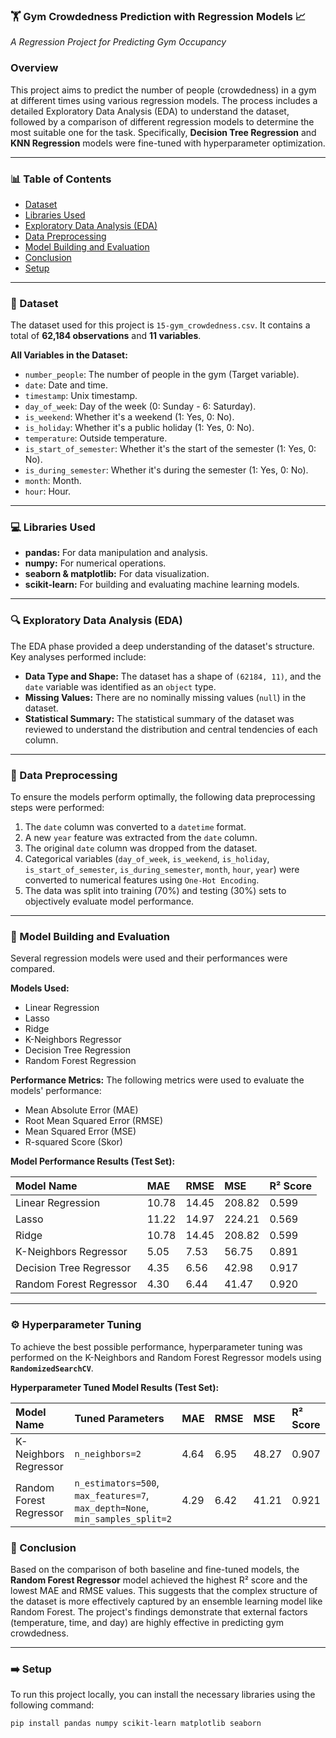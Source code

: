 ### 🏋️ Gym Crowdedness Prediction with Regression Models 📈
*A Regression Project for Predicting Gym Occupancy*

### Overview
This project aims to predict the number of people (crowdedness) in a gym at different times using various regression models. The process includes a detailed Exploratory Data Analysis (EDA) to understand the dataset, followed by a comparison of different regression models to determine the most suitable one for the task. Specifically, **Decision Tree Regression** and **KNN Regression** models were fine-tuned with hyperparameter optimization.

---

### 📊 Table of Contents
* [Dataset](#dataset)
* [Libraries Used](#libraries-used)
* [Exploratory Data Analysis (EDA)](#exploratory-data-analysis-eda)
* [Data Preprocessing](#data-preprocessing)
* [Model Building and Evaluation](#model-building-and-evaluation)
* [Conclusion](#conclusion)
* [Setup](#setup)

---

### 📁 Dataset
The dataset used for this project is `15-gym_crowdedness.csv`. It contains a total of **62,184 observations** and **11 variables**.

**All Variables in the Dataset:**
* `number_people`: The number of people in the gym (Target variable).
* `date`: Date and time.
* `timestamp`: Unix timestamp.
* `day_of_week`: Day of the week (0: Sunday - 6: Saturday).
* `is_weekend`: Whether it's a weekend (1: Yes, 0: No).
* `is_holiday`: Whether it's a public holiday (1: Yes, 0: No).
* `temperature`: Outside temperature.
* `is_start_of_semester`: Whether it's the start of the semester (1: Yes, 0: No).
* `is_during_semester`: Whether it's during the semester (1: Yes, 0: No).
* `month`: Month.
* `hour`: Hour.

---

### 💻 Libraries Used
* **pandas:** For data manipulation and analysis.
* **numpy:** For numerical operations.
* **seaborn & matplotlib:** For data visualization.
* **scikit-learn:** For building and evaluating machine learning models.

---

### 🔍 Exploratory Data Analysis (EDA)
The EDA phase provided a deep understanding of the dataset's structure. Key analyses performed include:
* **Data Type and Shape:** The dataset has a shape of `(62184, 11)`, and the `date` variable was identified as an `object` type.
* **Missing Values:** There are no nominally missing values (`null`) in the dataset.
* **Statistical Summary:** The statistical summary of the dataset was reviewed to understand the distribution and central tendencies of each column.

---

### 🧹 Data Preprocessing
To ensure the models perform optimally, the following data preprocessing steps were performed:
1.  The `date` column was converted to a `datetime` format.
2.  A new `year` feature was extracted from the `date` column.
3.  The original `date` column was dropped from the dataset.
4.  Categorical variables (`day_of_week`, `is_weekend`, `is_holiday`, `is_start_of_semester`, `is_during_semester`, `month`, `hour`, `year`) were converted to numerical features using `One-Hot Encoding`.
5.  The data was split into training (70%) and testing (30%) sets to objectively evaluate model performance.

---

### 🤖 Model Building and Evaluation
Several regression models were used and their performances were compared.

**Models Used:**
* Linear Regression
* Lasso
* Ridge
* K-Neighbors Regressor
* Decision Tree Regression
* Random Forest Regression

**Performance Metrics:**
The following metrics were used to evaluate the models' performance:
* Mean Absolute Error (MAE)
* Root Mean Squared Error (RMSE)
* Mean Squared Error (MSE)
* R-squared Score (Skor)

**Model Performance Results (Test Set):**

| Model Name | MAE | RMSE | MSE | R² Score |
| :--- | :--- | :--- | :--- | :--- |
| Linear Regression | 10.78 | 14.45 | 208.82 | 0.599 |
| Lasso | 11.22 | 14.97 | 224.21 | 0.569 |
| Ridge | 10.78 | 14.45 | 208.82 | 0.599 |
| K-Neighbors Regressor | 5.05 | 7.53 | 56.75 | 0.891 |
| Decision Tree Regressor | 4.35 | 6.56 | 42.98 | 0.917 |
| Random Forest Regressor | 4.30 | 6.44 | 41.47 | 0.920 |

---

### ⚙️ Hyperparameter Tuning
To achieve the best possible performance, hyperparameter tuning was performed on the K-Neighbors and Random Forest Regressor models using **`RandomizedSearchCV`**.

**Hyperparameter Tuned Model Results (Test Set):**

| Model Name | Tuned Parameters | MAE | RMSE | MSE | R² Score |
| :--- | :--- | :--- | :--- | :--- | :--- |
| K-Neighbors Regressor | `n_neighbors=2` | 4.64 | 6.95 | 48.27 | 0.907 |
| Random Forest Regressor | `n_estimators=500`, `max_features=7`, `max_depth=None`, `min_samples_split=2` | 4.29 | 6.42 | 41.21 | 0.921 |

### 🚀 Conclusion
Based on the comparison of both baseline and fine-tuned models, the **Random Forest Regressor** model achieved the highest R² score and the lowest MAE and RMSE values. This suggests that the complex structure of the dataset is more effectively captured by an ensemble learning model like Random Forest. The project's findings demonstrate that external factors (temperature, time, and day) are highly effective in predicting gym crowdedness.

---

### ➡️ Setup
To run this project locally, you can install the necessary libraries using the following command:

```bash
pip install pandas numpy scikit-learn matplotlib seaborn
